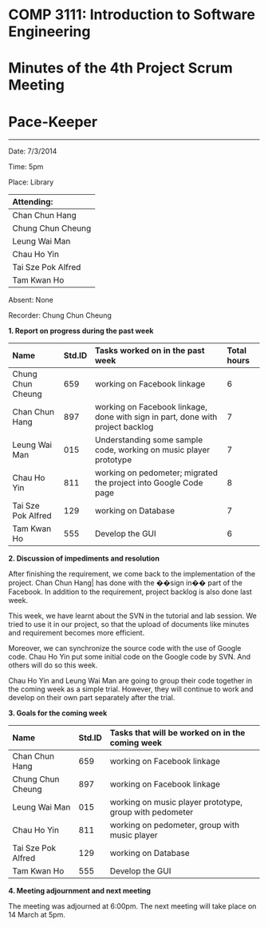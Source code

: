 # COMP 3111: Introduction to Software Engineering #
# Minutes of the 4th Project Scrum Meeting #

# Pace-Keeper #

---


Date: 7/3/2014

Time: 5pm

Place: Library

| **Attending:** |
|:---------------|
|Chan Chun Hang  |
|Chung Chun Cheung|
|Leung Wai Man   |
|Chau Ho Yin     |
|Tai Sze Pok Alfred|
|Tam Kwan Ho     |

Absent: None


Recorder: Chung Chun Cheung


**1. Report on progress during the past week**


| **Name** | **Std.ID** | **Tasks worked on in the past week**| **Total hours** |
|:---------|:-----------|:------------------------------------|:----------------|
|Chung Chun Cheung|659         |working on Facebook linkage          |6                |
|Chan Chun Hang|897         |working on Facebook linkage, done with sign in part, done with project backlog|7                |
|Leung Wai Man|015         |Understanding some sample code, working on music player prototype|7                |
|Chau Ho Yin|811         |working on pedometer; migrated the project into Google Code page|8                |
|Tai Sze Pok Alfred|129         |working on Database                  |7                |
|Tam Kwan Ho|555         |Develop the GUI                      |6                |


**2. Discussion of impediments and resolution**

After finishing the requirement, we come back to the implementation of the project. Chan Chun Hang| has done with the ��sign in�� part of the Facebook. In addition to the requirement, project backlog is also done last week.

This week, we have learnt about the SVN in the tutorial and lab session. We tried to use it in our project, so that the upload of documents like minutes and requirement becomes more efficient.

Moreover, we can synchronize the source code with the use of Google code. Chau Ho Yin put some initial code on the Google code by SVN. And others will do so this week.

Chau Ho Yin and Leung Wai Man are going to group their code together in the coming week as a simple trial. However, they will continue to work and develop on their own part separately after the trial.



**3. Goals for the coming week**

| **Name** | **Std.ID** | **Tasks that will be worked on in the coming week** |
|:---------|:-----------|:----------------------------------------------------|
|Chan Chun Hang|659         |working on Facebook linkage                          |
|Chung Chun Cheung|897         |working on Facebook linkage                          |
|Leung Wai Man|015         |working on music player prototype, group with pedometer|
|Chau Ho Yin|811         |working on pedometer, group with music player        |
|Tai Sze Pok Alfred|129         |working on Database                                  |
|Tam Kwan Ho|555         |Develop the GUI                                      |

**4. Meeting adjournment and next meeting**

The meeting was adjourned at 6:00pm. The next meeting will take place on 14 March at 5pm.